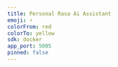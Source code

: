 ```yaml
---
title: Personal Rasa Ai Assistant
emoji: ⚡
colorFrom: red
colorTo: yellow
sdk: docker
app_port: 5005
pinned: false
---
```

